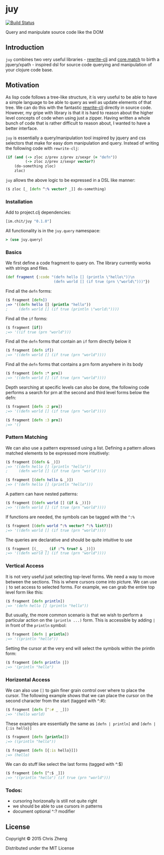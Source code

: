 # juy

[![Build Status](https://travis-ci.org/zcaudate/juy.png?branch=master)](https://travis-ci.org/zcaudate/juy)

Query and manipulate source code like the DOM

## Introduction

`juy` combines two very useful libraries - [rewrite-clj](https://github.com/xsc/rewrite-clj) and [core.match](https://github.com/clojure/core.match) to birth a jquery/xpath - inspired dsl for source code querying and manipulation of your clojure code base.

## Motivation

As lisp code follows a tree-like structure, it is very useful to be able to have a simple language to be able to query as well as update elements of that tree. We can do this with the fantastic [rewrite-clj](https://www.github.com/xsc/rewrite-clj) directly in source code. However, my gripe with library is that it is hard to reason about the higher level concepts of code when using just a zipper. Having written a whole bunch of code that is rather difficult to reason about, I wanted to have a better interface.

`juy` is essentially a query/manipulation tool inspired by jquery and css selectors that make for easy dom manipulation and query. Instead of writing the following code with `rewrite-clj`:

```clojure
(if (and (-> zloc z/prev z/prev z/sexpr (= "defn"))
         (-> zloc z/prev z/sexpr vector?)
    (do-something zloc)
    zloc)
```

`juy` allows the above logic to be expressed in a DSL like manner:

```clojure
($ zloc [_ [defn ^:% vector? _]] do-something)
```

### Installation

Add to project.clj dependencies:

```clojure
[im.chit/juy "0.1.0"]
```

All functionality is in the `juy.query` namespace:

```clojure
> (use juy.query)
```

### Basics

We first define a code fragment to query on. The library currently works with strings and files.

```clojure
(def fragment {:code "(defn hello [] (println \"hello\"))\n
                      (defn world [] (if true (prn \"world\")))"})
```

Find all the `defn` forms:

```clojure
($ fragment [defn])
;=> '((defn hello [] (println "hello"))
;     (defn world [] (if true (println \"world\"))))
```

Find all the `if` forms:

```clojure
($ fragment [if])
;=> '((if true (prn "world")))

```

Find all the `defn` forms that contain an `if` form directly below it

```clojure
($ fragment [defn if])
;=> '((defn world [] (if true (prn "world"))))
```

Find all the `defn` forms that contains a prn form anywhere in its body

```clojure
($ fragment [defn :* prn])
;=> '((defn world [] (if true (prn "world"))))
```

Depth searching at specific levels can also be done, the following code performs
a search for prn at the second and third level forms below the defn:

```clojure
($ fragment [defn :2 prn])
;=> '((defn world [] (if true (prn "world"))))

($ fragment [defn :3 prn])
;=> '()
```  

### Pattern Matching

We can also use a pattern expressed using a list. Defining a pattern allows matched elements to be expressed more intuitively:

```clojure
($ fragment [(defn & _)])
;=> '((defn hello [] (println "hello"))
;     (defn world [] (if true (prn "world"))))

($ fragment [(defn hello & _)])
;=> ('(defn hello [] (println "hello")))
```

A pattern can have nested patterns:

```clojure
($ fragment [(defn world [] (if & _))])
;=> '((defn world [] (if true (prn "world"))))
```

If functions are needed, the symbols can be tagged with the `^:%`

```clojure
($ fragment [(defn world ^:% vector? ^:% list?)])
;=> '((defn world [] (if true (prn "world"))))
```

The queries are declarative and should be quite intuitive to use

```clojure
($ fragment [(_ _ _ (if :^% true? & _))])
;=> '((defn world [] (if true (prn "world"))))
```  

### Vertical Access

It is not very useful just selecting top-level forms. We need a way to move between the sections. This is where cursors come into picture. We can use `|` to set access to selected forms. For example, we can grab the entire top level form like this:

```clojure
($ fragment [defn println])
;=> '(defn hello [] (println "hello"))
```

But usually, the more common scenario is that we wish to perform a particular action on the `(println ...)` form. This is accessible by adding `|` in front of the `println` symbol:

```clojure
($ fragment [defn | println])
;=> '((println "hello"))
```

Setting the cursor at the very end will select the symbols within the println form:

```clojure
($ fragment [defn println |])
;=> '(println "hello")
```

### Horizontal Access

We can also use `[]` to gain finer grain control over where to place the cursor. The following example shows that we can place the cursor on the second character from the start (tagged with ^:#):

```clojure
($ fragment [defn [^:# _ _]])
;=> '(hello world)
```

These examples are essentially the same as `[defn | println]` and `[defn | {:is hello}]` 

```clojure
($ fragment [defn [println]])
;=> ((println "hello"))
```

```clojure
($ fragment [defn [{:is hello}]])
;=> (hello)
```

We can do stuff like select the last forms (tagged with ^:$)

```clojure
($ fragment [defn [^:$ _]])
;=> '((println "hello") (if true (prn "world")))
```

### Todos:

- cursoring horizonally is still not quite right
- we should be able to use cursors in patterns
- document optional ^:? modifier

## License

Copyright © 2015 Chris Zheng

Distributed under the MIT License
